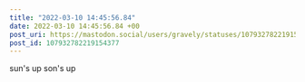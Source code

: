 ```yaml
---
title: "2022-03-10 14:45:56.84"
date: 2022-03-10 14:45:56.84 +00
post_uri: https://mastodon.social/users/gravely/statuses/107932782219154377
post_id: 107932782219154377
---
```

sun's up son's up


